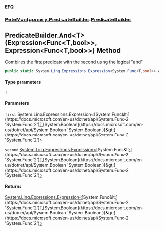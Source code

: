 #### [EFQ](index 'index')
### [PeteMontgomery.PredicateBuilder](PeteMontgomery_PredicateBuilder 'PeteMontgomery.PredicateBuilder').[PredicateBuilder](PredicateBuilder 'PeteMontgomery.PredicateBuilder.PredicateBuilder')
## PredicateBuilder.And&lt;T&gt;(Expression&lt;Func&lt;T,bool&gt;&gt;, Expression&lt;Func&lt;T,bool&gt;&gt;) Method
Combines the first predicate with the second using the logical "and".  
```csharp
public static System.Linq.Expressions.Expression<System.Func<T,bool>> And<T>(this System.Linq.Expressions.Expression<System.Func<T,bool>> first, System.Linq.Expressions.Expression<System.Func<T,bool>> second);
```
#### Type parameters
<a name='PeteMontgomery_PredicateBuilder_PredicateBuilder_And_T_(System_Linq_Expressions_Expression_System_Func_T_bool___System_Linq_Expressions_Expression_System_Func_T_bool__)_T'></a>
`T`  
  
#### Parameters
<a name='PeteMontgomery_PredicateBuilder_PredicateBuilder_And_T_(System_Linq_Expressions_Expression_System_Func_T_bool___System_Linq_Expressions_Expression_System_Func_T_bool__)_first'></a>
`first` [System.Linq.Expressions.Expression&lt;](https://docs.microsoft.com/en-us/dotnet/api/System.Linq.Expressions.Expression-1 'System.Linq.Expressions.Expression`1')[System.Func&lt;](https://docs.microsoft.com/en-us/dotnet/api/System.Func-2 'System.Func`2')[T](PredicateBuilder_And_xJa9TVvJkcIVL40odtdOEg#PeteMontgomery_PredicateBuilder_PredicateBuilder_And_T_(System_Linq_Expressions_Expression_System_Func_T_bool___System_Linq_Expressions_Expression_System_Func_T_bool__)_T 'PeteMontgomery.PredicateBuilder.PredicateBuilder.And&lt;T&gt;(System.Linq.Expressions.Expression&lt;System.Func&lt;T,bool&gt;&gt;, System.Linq.Expressions.Expression&lt;System.Func&lt;T,bool&gt;&gt;).T')[,](https://docs.microsoft.com/en-us/dotnet/api/System.Func-2 'System.Func`2')[System.Boolean](https://docs.microsoft.com/en-us/dotnet/api/System.Boolean 'System.Boolean')[&gt;](https://docs.microsoft.com/en-us/dotnet/api/System.Func-2 'System.Func`2')[&gt;](https://docs.microsoft.com/en-us/dotnet/api/System.Linq.Expressions.Expression-1 'System.Linq.Expressions.Expression`1')  
  
<a name='PeteMontgomery_PredicateBuilder_PredicateBuilder_And_T_(System_Linq_Expressions_Expression_System_Func_T_bool___System_Linq_Expressions_Expression_System_Func_T_bool__)_second'></a>
`second` [System.Linq.Expressions.Expression&lt;](https://docs.microsoft.com/en-us/dotnet/api/System.Linq.Expressions.Expression-1 'System.Linq.Expressions.Expression`1')[System.Func&lt;](https://docs.microsoft.com/en-us/dotnet/api/System.Func-2 'System.Func`2')[T](PredicateBuilder_And_xJa9TVvJkcIVL40odtdOEg#PeteMontgomery_PredicateBuilder_PredicateBuilder_And_T_(System_Linq_Expressions_Expression_System_Func_T_bool___System_Linq_Expressions_Expression_System_Func_T_bool__)_T 'PeteMontgomery.PredicateBuilder.PredicateBuilder.And&lt;T&gt;(System.Linq.Expressions.Expression&lt;System.Func&lt;T,bool&gt;&gt;, System.Linq.Expressions.Expression&lt;System.Func&lt;T,bool&gt;&gt;).T')[,](https://docs.microsoft.com/en-us/dotnet/api/System.Func-2 'System.Func`2')[System.Boolean](https://docs.microsoft.com/en-us/dotnet/api/System.Boolean 'System.Boolean')[&gt;](https://docs.microsoft.com/en-us/dotnet/api/System.Func-2 'System.Func`2')[&gt;](https://docs.microsoft.com/en-us/dotnet/api/System.Linq.Expressions.Expression-1 'System.Linq.Expressions.Expression`1')  
  
#### Returns
[System.Linq.Expressions.Expression&lt;](https://docs.microsoft.com/en-us/dotnet/api/System.Linq.Expressions.Expression-1 'System.Linq.Expressions.Expression`1')[System.Func&lt;](https://docs.microsoft.com/en-us/dotnet/api/System.Func-2 'System.Func`2')[T](PredicateBuilder_And_xJa9TVvJkcIVL40odtdOEg#PeteMontgomery_PredicateBuilder_PredicateBuilder_And_T_(System_Linq_Expressions_Expression_System_Func_T_bool___System_Linq_Expressions_Expression_System_Func_T_bool__)_T 'PeteMontgomery.PredicateBuilder.PredicateBuilder.And&lt;T&gt;(System.Linq.Expressions.Expression&lt;System.Func&lt;T,bool&gt;&gt;, System.Linq.Expressions.Expression&lt;System.Func&lt;T,bool&gt;&gt;).T')[,](https://docs.microsoft.com/en-us/dotnet/api/System.Func-2 'System.Func`2')[System.Boolean](https://docs.microsoft.com/en-us/dotnet/api/System.Boolean 'System.Boolean')[&gt;](https://docs.microsoft.com/en-us/dotnet/api/System.Func-2 'System.Func`2')[&gt;](https://docs.microsoft.com/en-us/dotnet/api/System.Linq.Expressions.Expression-1 'System.Linq.Expressions.Expression`1')  
